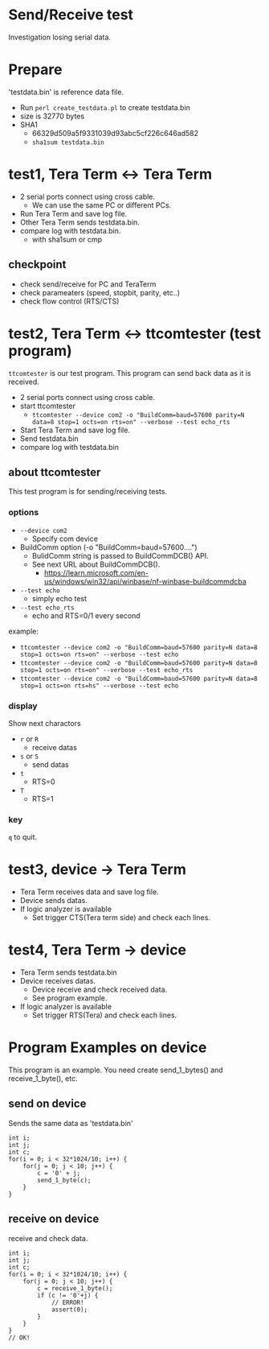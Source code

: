 ﻿# Send/Receive test

Investigation losing serial data.

# Prepare

'testdata.bin' is reference data file.

- Run `perl create_testdata.pl` to create testdata.bin
- size is 32770 bytes
- SHA1
  - 66329d509a5f9331039d93abc5cf226c646ad582
   - `sha1sum testdata.bin`

# test1, Tera Term <-> Tera Term

- 2 serial ports connect using cross cable.
  - We can use the same PC or different PCs.
- Run Tera Term and save log file.
- Other Tera Term sends testdata.bin.
- compare log with testdata.bin.
  - with sha1sum or cmp

## checkpoint

- check send/receive for PC and TeraTerm
- check parameaters (speed, stopbit, parity, etc..)
- check flow control (RTS/CTS)

# test2, Tera Term <-> ttcomtester (test program)

`ttcomtester` is our test program.
This program can send back data as it is received.

- 2 serial ports connect using cross cable.
- start ttcomtester
  - `ttcomtester --device com2 -o "BuildComm=baud=57600 parity=N data=8 stop=1 octs=on rts=on" --verbose --test echo_rts`
- Start Tera Term and save log file.
- Send testdata.bin
- compare log with testdata.bin

## about ttcomtester

This test program is for sending/receiving tests.

### options

- `--device com2`
  - Specify com device
- BuildComm option (-o "BuildComm=baud=57600....")
  - BulidComm string is passed to BuildCommDCB() API.
  - See next URL about BuildCommDCB().
    - https://learn.microsoft.com/en-us/windows/win32/api/winbase/nf-winbase-buildcommdcba
- `--test echo`
  - simply echo test
- `--test echo_rts`
  - echo and RTS=0/1 every second

example:
- `ttcomtester --device com2 -o "BuildComm=baud=57600 parity=N data=8 stop=1 octs=on rts=on" --verbose --test echo`
- `ttcomtester --device com2 -o "BuildComm=baud=57600 parity=N data=8 stop=1 octs=on rts=on" --verbose --test echo_rts`
- `ttcomtester --device com2 -o "BuildComm=baud=57600 parity=N data=8 stop=1 octs=on rts=hs" --verbose --test echo`

### display

Show next charactors

- `r` or `R`
  - receive datas
- `s` or `S`
  - send datas
- `t`
  - RTS=0
- `T`
  - RTS=1

### key

`q` to quit.

# test3, device -> Tera Term

- Tera Term receives data and save log file.
- Device sends datas.
- If logic analyzer is available
  - Set trigger CTS(Tera term side) and check each lines.

# test4, Tera Term -> device

- Tera Term sends testdata.bin
- Device receives datas.
  - Device receive and check received data.
  - See program example.
- If logic analyzer is available
  - Set trigger RTS(Tera) and check each lines.

# Program Examples on device

This program is an example.
You need create send_1_bytes() and receive_1_byte(), etc.

## send on device

Sends the same data as 'testdata.bin'

    int i;
    int j;
    int c;
    for(i = 0; i < 32*1024/10; i++) {
        for(j = 0; j < 10; j++) {
            c = '0' + j;
            send_1_byte(c);
        }
    }

## receive on device

receive and check data.

    int i;
    int j;
    int c;
    for(i = 0; i < 32*1024/10; i++) {
        for(j = 0; j < 10; j++) {
            c = receive_1_byte();
            if (c != '0'+j) {
                // ERROR!
                assert(0);
            }
        }
    }
    // OK!
